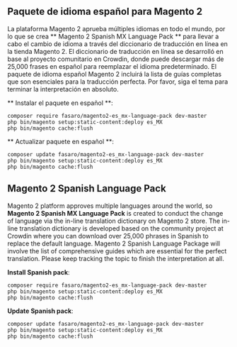 ## Paquete de idioma español para Magento 2

La plataforma Magento 2 aprueba múltiples idiomas en todo el mundo, por lo que se crea ** Magento 2 Spanish MX Language Pack ** para llevar a cabo el cambio de idioma a través del diccionario de traducción en línea en la tienda Magento 2. El diccionario de traducción en línea se desarrolló en base al proyecto comunitario en Crowdin, donde puede descargar más de 25,000 frases en español para reemplazar el idioma predeterminado.
El paquete de idioma español Magento 2 incluirá la lista de guías completas que son esenciales para la traducción perfecta. Por favor, siga el tema para terminar la interpretación en absoluto.

** Instalar el paquete en español **:

```
composer require fasaro/magento2-es_mx-language-pack dev-master
php bin/magento setup:static-content:deploy es_MX
php bin/magento cache:flush

```


** Actualizar paquete en español **:

```
composer update fasaro/magento2-es_mx-language-pack dev-master
php bin/magento setup:static-content:deploy es_MX
php bin/magento cache:flush

```

## Magento 2 Spanish Language Pack

Magento 2 platform approves multiple languages around the world, so **Magento 2 Spanish MX Language Pack** is created to conduct the change of language via the in-line translation dictionary on Magento 2 store. The in-line translation dictionary is developed based on the community project at Crowdin where you can download over 25,000 phrases in Spanish to replace the default language.
			Magento 2 Spanish Language Package will involve the list of comprehensive guides which are essential for the perfect translation. Please keep tracking the topic to finish the interpretation at all.


**Install Spanish pack**:

```
composer require fasaro/magento2-es_mx-language-pack dev-master
php bin/magento setup:static-content:deploy es_MX
php bin/magento cache:flush

```


**Update  Spanish pack**:

```
composer update fasaro/magento2-es_mx-language-pack dev-master
php bin/magento setup:static-content:deploy es_MX
php bin/magento cache:flush

```

